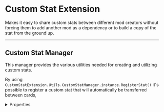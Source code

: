 # Custom Stat Extension

Makes it easy to share custom stats between different mod creators without forcing them to add another mod as a dependency or to build a copy of the stat from the ground up.

----
## Custom Stat Manager

This manager provides the various utilities needed for creating and utilizing custom stats.

By using `CustomStatExtension.Utils.CustomStatManager.instance.RegisterStat()` it's possible to register a custom stat that will automatically be transferred between cards, 

<details>
<summary>Properties</summary>

### instance
```cs
CustomStatManager instance { get; }
```
#### Description
Static reference of the class for accessiblity purposes.

### RegisteredStats
```cs
ReadOnlyDictionary<string, object> RegisteredStats { get; }
```
#### Description
The currently registered stats and their default values.

<details>
<summary>Functions</summary>

### RegisterStat()
```cs
bool RegisterStat(string name, object defaultValue, Func<object, object, object> applyStatsOperation)
```
#### Description
Registers a stat with the Custom Stat Manager for automated usage.

Returns true if the stat is added, or false if a stat with that name existed already.

#### Parameters
- *string* `name` the name of the stat.
- *object* `defaultValue` the default value that the stat is initialized with.
- *Func<object, object, object>* `applyStatsOperation` the function run in `ApplyCardStats` to transfer values from the card to the player.
  - *object* `currentValue` the current value on the player.
  - *object* `incomingValue` the current value on the card.
  - *object* `finalValue` the returned value that the player is set to.

#### Example Usage
```CSHARP
CustomStatExtension.Utils.CustomStatManager.instance.RegisterStat("Armor", 0f, ());

public object AddArmor(object start, object add)
{
    return ((float) start + (float) add);
}
```
</details>